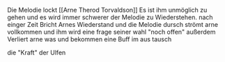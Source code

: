 
Die Melodie lockt [[Arne Therod Torvaldson]]
Es ist ihm unmöglich zu gehen und es wird immer schwerer der Melodie zu Wiederstehen.
nach einger Zeit Bricht Arnes Wiederstand und die Melodie dursch strömt arne vollkommen und ihm wird eine frage seiner wahl "noch offen"
außerdem Verliert arne was und bekommen eine Buff im aus tausch

die "Kraft" der Ulfen 